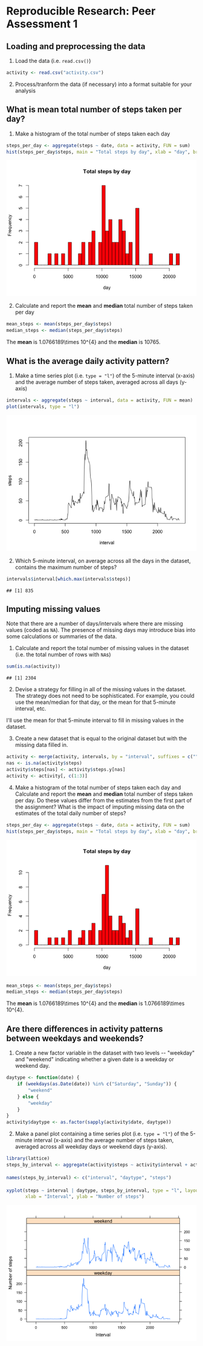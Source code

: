 # Reproducible Research: Peer Assessment 1


## Loading and preprocessing the data
1. Load the data (i.e. `read.csv()`)

```r
activity <- read.csv("activity.csv")
```

2. Process/tranform the data (if necessary) into a format suitable for your analysis


## What is mean total number of steps taken per day?
1. Make a histogram of the total number of steps taken each day

```r
steps_per_day <- aggregate(steps ~ date, data = activity, FUN = sum)
hist(steps_per_day$steps, main = "Total steps by day", xlab = "day", breaks = nrow(steps_per_day), col = "red")
```

![](PA1_template_files/figure-html/unnamed-chunk-2-1.png) 

2. Calculate and report the **mean** and **median** total number of steps taken per day

```r
mean_steps <- mean(steps_per_day$steps)
median_steps <- median(steps_per_day$steps)
```

The **mean** is 1.0766189\times 10^{4} and the **median** is 10765.

## What is the average daily activity pattern?

1. Make a time series plot (i.e. `type = "l"`) of the 5-minute interval (x-axis) and the average number of steps taken, averaged across all days (y-axis)

```r
intervals <- aggregate(steps ~ interval, data = activity, FUN = mean)
plot(intervals, type = "l")
```

![](PA1_template_files/figure-html/unnamed-chunk-4-1.png) 

2. Which 5-minute interval, on average across all the days in the dataset, contains the maximum number of steps?

```r
intervals$interval[which.max(intervals$steps)]
```

```
## [1] 835
```

## Imputing missing values

Note that there are a number of days/intervals where there are missing
values (coded as `NA`). The presence of missing days may introduce
bias into some calculations or summaries of the data.

1. Calculate and report the total number of missing values in the dataset (i.e. the total number of rows with `NA`s)

```r
sum(is.na(activity))
```

```
## [1] 2304
```

2. Devise a strategy for filling in all of the missing values in the dataset. The strategy does not need to be sophisticated. For example, you could use the mean/median for that day, or the mean for that 5-minute interval, etc.

I'll use the mean for that 5-minute interval to fill in missing values in the dataset.

3. Create a new dataset that is equal to the original dataset but with the missing data filled in.


```r
activity <- merge(activity, intervals, by = "interval", suffixes = c("", ".y"))
nas <- is.na(activity$steps)
activity$steps[nas] <- activity$steps.y[nas]
activity <- activity[, c(1:3)]
```

4. Make a histogram of the total number of steps taken each day and Calculate and report the **mean** and **median** total number of steps taken per day. Do these values differ from the estimates from the first part of the assignment? What is the impact of imputing missing data on the estimates of the total daily number of steps?


```r
steps_per_day <- aggregate(steps ~ date, data = activity, FUN = sum)
hist(steps_per_day$steps, main = "Total steps by day", xlab = "day", breaks = nrow(steps_per_day), col = "red")
```

![](PA1_template_files/figure-html/unnamed-chunk-8-1.png) 


```r
mean_steps <- mean(steps_per_day$steps)
median_steps <- median(steps_per_day$steps)
```

The **mean** is 1.0766189\times 10^{4} and the **median** is 1.0766189\times 10^{4}.

## Are there differences in activity patterns between weekdays and weekends?

1. Create a new factor variable in the dataset with two levels -- "weekday" and "weekend" indicating whether a given date is a weekday or weekend day.


```r
daytype <- function(date) {
    if (weekdays(as.Date(date)) %in% c("Saturday", "Sunday")) {
        "weekend"
    } else {
        "weekday"
    }
}
activity$daytype <- as.factor(sapply(activity$date, daytype))
```

2. Make a panel plot containing a time series plot (i.e. `type = "l"`) of the 5-minute interval (x-axis) and the average number of steps taken, averaged across all weekday days or weekend days (y-axis).


```r
library(lattice)
steps_by_interval <- aggregate(activity$steps ~ activity$interval + activity$daytype, data = activity, FUN = mean)

names(steps_by_interval) <- c("interval", "daytype", "steps")

xyplot(steps ~ interval | daytype, steps_by_interval, type = "l", layout = c(1, 2), 
       xlab = "Interval", ylab = "Number of steps")
```

![](PA1_template_files/figure-html/unnamed-chunk-11-1.png) 
